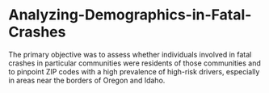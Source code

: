 # Analyzing-Demographics-in-Fatal-Crashes
 The primary objective was to assess whether individuals involved in fatal crashes in particular communities were residents of those communities and to pinpoint ZIP codes with a high prevalence of high-risk drivers, especially in areas near the borders of Oregon and Idaho.

